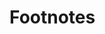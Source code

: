 # Footnotes

[^1]: This version of the plug-in was successfully tested with the platform version 7.9

[^2]: Project dependent setting pages are available only when a project is selected.

[^3]: More precisely, if the plug-in is installed for a language it will calculate metrics, code duplications, and coding rule violations (as it is described in the SourceMeter User's Guide) but for a language other plug-ins can be installed as well that, for example, can detect additional coding rule violations which will also be presented on the dashboard. Even more, if a multilingual project is analyzed where SourceMeter is not used for all languages of the project, the results will still be correct because the corresponding results will be aggregated properly.

[^4]: SourceMeter and all integrated coding issue detectors work on source code except FindBugs and FxCop that require Java byte code and .NET binaries with pdb files of the C# project, respectively.

[^5]: Smaller values mean better quality for all metrics, except API documentation (AD), Comment density (CD), and Total Comment density (TCD).
